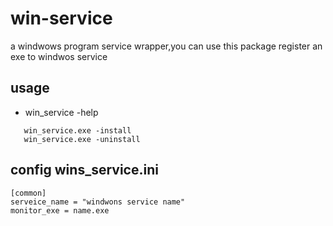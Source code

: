 # win-service
a windwows program service wrapper,you can use this package register an exe to windwos service
## usage
* win_service -help
```win_service.exe [options argv]
   win_service.exe -install
   win_service.exe -uninstall
```
## config wins_service.ini
``` 
[common]
serveice_name = "windwons service name"
monitor_exe = name.exe
```
